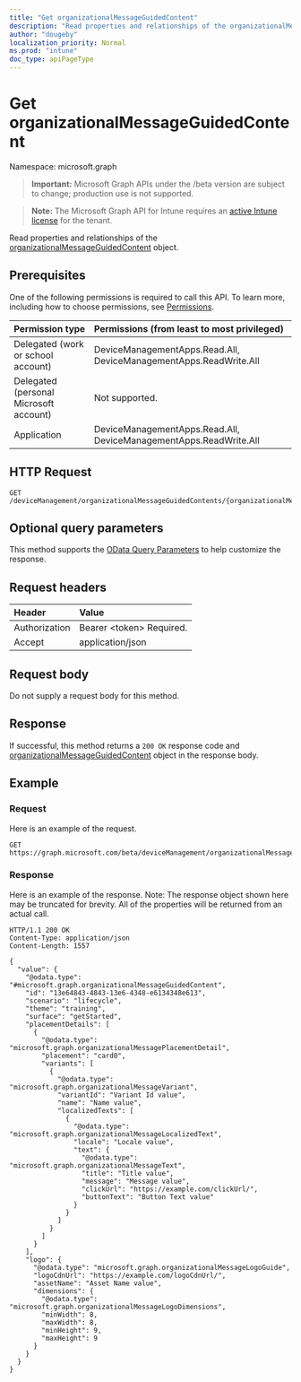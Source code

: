 ```yaml
---
title: "Get organizationalMessageGuidedContent"
description: "Read properties and relationships of the organizationalMessageGuidedContent object."
author: "dougeby"
localization_priority: Normal
ms.prod: "intune"
doc_type: apiPageType
---
```


# Get organizationalMessageGuidedContent

Namespace: microsoft.graph

> **Important:** Microsoft Graph APIs under the /beta version are subject to change; production use is not supported.

> **Note:** The Microsoft Graph API for Intune requires an [active Intune license](https://go.microsoft.com/fwlink/?linkid=839381) for the tenant.

Read properties and relationships of the [organizationalMessageGuidedContent](../resources/intune-partnerintegration-organizationalmessageguidedcontent.md) object.

## Prerequisites
One of the following permissions is required to call this API. To learn more, including how to choose permissions, see [Permissions](/graph/permissions-reference).

|Permission type|Permissions (from least to most privileged)|
|:---|:---|
|Delegated (work or school account)|DeviceManagementApps.Read.All, DeviceManagementApps.ReadWrite.All|
|Delegated (personal Microsoft account)|Not supported.|
|Application|DeviceManagementApps.Read.All, DeviceManagementApps.ReadWrite.All|

## HTTP Request
<!-- {
  "blockType": "ignored"
}
-->
``` http
GET /deviceManagement/organizationalMessageGuidedContents/{organizationalMessageGuidedContentId}
```

## Optional query parameters
This method supports the [OData Query Parameters](/graph/query-parameters) to help customize the response.

## Request headers
|Header|Value|
|:---|:---|
|Authorization|Bearer &lt;token&gt; Required.|
|Accept|application/json|

## Request body
Do not supply a request body for this method.

## Response
If successful, this method returns a `200 OK` response code and [organizationalMessageGuidedContent](../resources/intune-partnerintegration-organizationalmessageguidedcontent.md) object in the response body.

## Example

### Request
Here is an example of the request.
``` http
GET https://graph.microsoft.com/beta/deviceManagement/organizationalMessageGuidedContents/{organizationalMessageGuidedContentId}
```

### Response
Here is an example of the response. Note: The response object shown here may be truncated for brevity. All of the properties will be returned from an actual call.
``` http
HTTP/1.1 200 OK
Content-Type: application/json
Content-Length: 1557

{
  "value": {
    "@odata.type": "#microsoft.graph.organizationalMessageGuidedContent",
    "id": "13e64843-4843-13e6-4348-e6134348e613",
    "scenario": "lifecycle",
    "theme": "training",
    "surface": "getStarted",
    "placementDetails": [
      {
        "@odata.type": "microsoft.graph.organizationalMessagePlacementDetail",
        "placement": "card0",
        "variants": [
          {
            "@odata.type": "microsoft.graph.organizationalMessageVariant",
            "variantId": "Variant Id value",
            "name": "Name value",
            "localizedTexts": [
              {
                "@odata.type": "microsoft.graph.organizationalMessageLocalizedText",
                "locale": "Locale value",
                "text": {
                  "@odata.type": "microsoft.graph.organizationalMessageText",
                  "title": "Title value",
                  "message": "Message value",
                  "clickUrl": "https://example.com/clickUrl/",
                  "buttonText": "Button Text value"
                }
              }
            ]
          }
        ]
      }
    ],
    "logo": {
      "@odata.type": "microsoft.graph.organizationalMessageLogoGuide",
      "logoCdnUrl": "https://example.com/logoCdnUrl/",
      "assetName": "Asset Name value",
      "dimensions": {
        "@odata.type": "microsoft.graph.organizationalMessageLogoDimensions",
        "minWidth": 8,
        "maxWidth": 8,
        "minHeight": 9,
        "maxHeight": 9
      }
    }
  }
}
```






